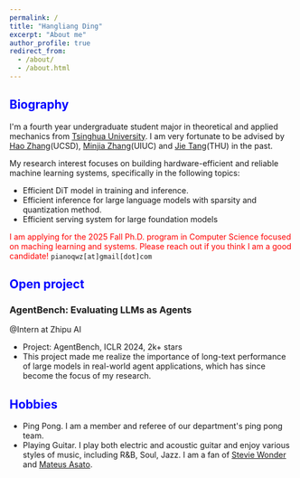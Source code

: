 ```yaml
---
permalink: /
title: "Hangliang Ding"
excerpt: "About me"
author_profile: true
redirect_from: 
  - /about/
  - /about.html
---
```

<h2 class="col">
<font color=blue>Biography</font>
</h2>

I'm a fourth year undergraduate student major in theoretical and applied mechanics from <a href="https://www.tsinghua.edu.cn/">Tsinghua University</a>. I am very fortunate to be advised by <a href="https://cseweb.ucsd.edu/~haozhang/">Hao Zhang</a>(UCSD), <a href="https://minjiazhang.github.io/">Minjia Zhang</a>(UIUC) and <a href="http://keg.cs.tsinghua.edu.cn/jietang">Jie Tang</a>(THU) in the past.

My research interest focuses on building hardware-efficient and reliable machine learning systems, specifically in the following topics:
<ul>
    <li>Efficient DiT model in training and inference.</li>
    <li>Efficient inference for large language models with sparsity and quantization method.</li>
    <li>Efficient serving system for large foundation models</li>
</ul>

<span style="color: red;">I am applying for the 2025 Fall Ph.D. program in Computer Science focused on maching learning and systems. Please reach out if you think I am a good candidate!  </span> `pianoqwz[at]gmail[dot]com`

<h2 class="col">
<font color=blue>Open project</font>
</h2>

<!-- 1 -->
<div class="section-text col-right">
<h3><a href="https://github.com/THUDM/AgentBench" style="text-decoration: none;"><span class="emph">AgentBench: Evaluating LLMs as Agents</span></a></h3>
</div>

<div><a style="text-decoration: none;">@Intern at Zhipu AI</a>
</div>

<ul>
    <li>Project: AgentBench, ICLR 2024, 2k+ stars</li>
    <li>This project made me realize the importance of long-text performance of large models in real-world agent applications, which has since become the focus of my research.</li>
</ul>

<h2 class="col">
<font color=blue>Hobbies</font>
</h2>

<ul>
    <li>Ping Pong. I am a member and referee of our department's ping pong team.</li>
    <li>Playing Guitar. I play both electric and acoustic guitar and enjoy various styles of music, including R&B, Soul, Jazz. I am a fan of <a href="https://www.youtube.com/channel/UCGD7CfG3JgZF52QpIRivV1Q">Stevie Wonder </a> and <a href="https://www.youtube.com/@MateusAsato"> Mateus Asato</a>.</li>
</ul>
